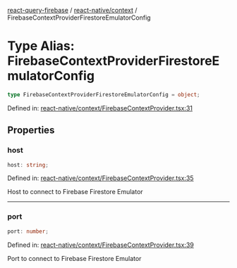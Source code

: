 [react-query-firebase](../../../modules.md) / [react-native/context](../index.md) / FirebaseContextProviderFirestoreEmulatorConfig

# Type Alias: FirebaseContextProviderFirestoreEmulatorConfig

```ts
type FirebaseContextProviderFirestoreEmulatorConfig = object;
```

Defined in: [react-native/context/FirebaseContextProvider.tsx:31](https://github.com/vpishuk/react-query-firebase/blob/43c0734068a570cd646254bb366ccd8007f7dfed/react-native/context/FirebaseContextProvider.tsx#L31)

## Properties

### host

```ts
host: string;
```

Defined in: [react-native/context/FirebaseContextProvider.tsx:35](https://github.com/vpishuk/react-query-firebase/blob/43c0734068a570cd646254bb366ccd8007f7dfed/react-native/context/FirebaseContextProvider.tsx#L35)

Host to connect to Firebase Firestore Emulator

***

### port

```ts
port: number;
```

Defined in: [react-native/context/FirebaseContextProvider.tsx:39](https://github.com/vpishuk/react-query-firebase/blob/43c0734068a570cd646254bb366ccd8007f7dfed/react-native/context/FirebaseContextProvider.tsx#L39)

Port to connect to Firebase Firestore Emulator
